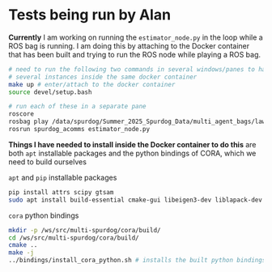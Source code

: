# Tests being run by Alan

**Currently** I am working on running the `estimator_node.py` in the loop while a ROS bag is running.
I am doing this by attaching to the Docker container that has been built and trying to run the ROS node
while playing a ROS bag.

```bash
# need to run the following two commands in several windows/panes to have
# several instances inside the same docker container
make up # enter/attach to the docker container
source devel/setup.bash

# run each of these in a separate pane
roscore
rosbag play /data/spurdog/Summer_2025_Spurdog_Data/multi_agent_bags/lawncross_24JUl/lawncross_joined.py
rosrun spurdog_acomms estimator_node.py
```

**Things I have needed to install inside the Docker container to do this** are
both `apt` installable packages and the python bindings of CORA, which we need
to build ourselves

`apt` and `pip` installable packages
```bash
pip install attrs scipy gtsam
sudo apt install build-essential cmake-gui libeigen3-dev liblapack-dev libblas-dev libsuitesparse-dev -y
```

`cora` python bindings
```bash
mkdir -p /ws/src/multi-spurdog/cora/build/
cd /ws/src/multi-spurdog/cora/build/
cmake ..
make -j
../bindings/install_cora_python.sh # installs the built python bindings to the current python environment (inside docker container)
```